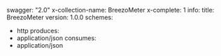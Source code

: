 swagger: "2.0"
x-collection-name: BreezoMeter
x-complete: 1
info:
  title: BreezoMeter
  version: 1.0.0
schemes:
- http
produces:
- application/json
consumes:
- application/json